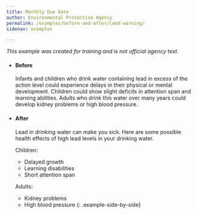 ```yaml
---
title: Monthly Due Date
author: Environmental Protection Agency
permalink: /examples/before-and-after/lead-warning/
sidenav: examples

---
```


_This example was created for training and is not official agency text._

* #### Before

  Infants and children who drink water containing lead in excess of the action level could experience delays in their physical or mental development. Children could show slight deficits in attention span and learning abilities. Adults who drink this water over many years could develop kidney problems or high blood pressure.

* #### After

  Lead in drinking water can make you sick. Here are some possible health effects of high lead levels in your drinking water.

  Children:
  - Delayed growth
  - Learning disabilities
  - Short attention span

  Adults:
  - Kidney problems
  - High blood pressure
{: .example-side-by-side}
